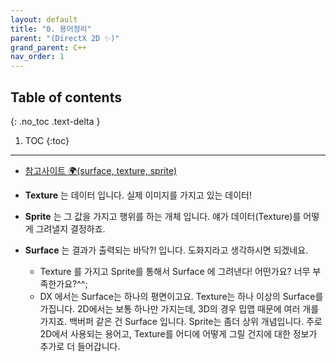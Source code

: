 ```yaml
---
layout: default
title: "0. 용어정리"
parent: "(DirectX 2D ✨)"
grand_parent: C++
nav_order: 1
---
```


## Table of contents
{: .no_toc .text-delta }

1. TOC
{:toc}

---

* [참고사이트 🌍(surface, texture, sprite)](http://1st.gamecodi.com/board/zboard.php?id=GAMECODILAB_QnA_etc&page=37&sn1=&divpage=1&sn=off&ss=on&sc=on&select_arrange=last_comment&desc=asc&no=2060)

* **Texture** 는 데이터 입니다. 실제 이미지를 가지고 있는 데이터!
* **Sprite** 는 그 값을 가지고 행위를 하는 개체 입니다. 얘가 데이터(Texture)를 어떻게 그려낼지 결정하죠.
* **Surface** 는 결과가 출력되는 바닥?! 입니다. 도화지라고 생각하시면 되겠네요.
    * Texture 를 가지고 Sprite를 통해서 Surface 에 그려낸다! 어떤가요? 너무 부족한가요?^^;
    * DX 에서는 Surface는 하나의 평면이고요. Texture는 하나 이상의 Surface를 가집니다. 2D에서는 보통 하나만 가지는데, 3D의 경우 밉맵 때문에 여러 개를 가지죠. 백버퍼 같은 건 Surface 입니다. Sprite는 좀더 상위 개념입니다. 주로 2D에서 사용되는 용어고, Texture를 어디에 어떻게 그릴 건지에 대한 정보가 추가로 더 들어갑니다.